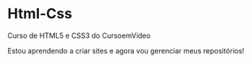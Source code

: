 # Html-Css
 Curso de HTML5 e CSS3 do CursoemVídeo

 Estou aprendendo a criar sites e agora vou gerenciar meus repositórios!
